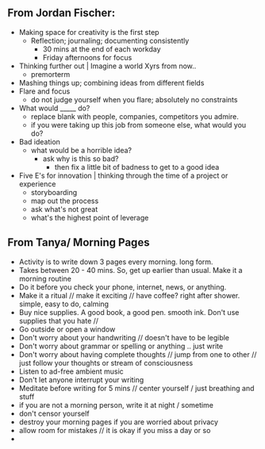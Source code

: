 ## From Jordan Fischer:

- Making space for creativity is the first step
  - Reflection; journaling; documenting consistently
    - 30 mins at the end of each workday
    - Friday afternoons for focus
- Thinking further out | Imagine a world Xyrs from now.. 
  - premorterm
- Mashing things up; combining ideas from different fields
- Flare and focus
  - do not judge yourself when you flare; absolutely no constraints
- What would _____ do?
    - replace blank with people, companies, competitors you admire.
    - if you were taking up this job from someone else, what would you do?
- Bad ideation
  - what would be a horrible idea?
      - ask why is this so bad?
        - then fix a little bit of badness to get to a good idea
- Five E's for innovation | thinking through the time of a project or experience
    - storyboarding
    - map out the process
    - ask what's not great
    - what's the highest point of leverage

## From Tanya/ Morning Pages
- Activity is to write down 3 pages every morning. long form.
- Takes between 20 - 40 mins. So, get up earlier than usual. Make it a morning routine
- Do it before you check your phone, internet, news, or anything.
- Make it a ritual // make it exciting // have coffee? right after shower. simple, easy to do, calming
- Buy nice supplies. A good book, a good pen. smooth ink. Don't use supplies that you hate //
- Go outside or open a window
- Don't worry about your handwriting // doesn't have to be legible
- Don't worry about grammar or spelling or anything .. just write
- Don't worry about having complete thoughts // jump from one to other // just follow your thoughts or stream of consciousness
- Listen to ad-free ambient music
- Don't let anyone interrupt your writing
- Meditate before writing for 5 mins // center yourself / just breathing and stuff
- if you are not a morning person, write it at night / sometime
- don't censor yourself
- destroy your morning pages if you are worried about privacy
- allow room for mistakes // it is okay if you miss a day or so
- 
